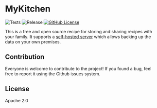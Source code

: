 # MyKitchen

![Tests](https://github.com/violinyanev/my-app/actions/workflows/test.yaml/badge.svg) ![Release](https://github.com/violinyanev/my-app/actions/workflows/release.yaml/badge.svg) [![GitHub License](https://img.shields.io/github/license/violinyanev/my-app?label=License)](https://github.com/violinyanev/my-app/blob/main/LICENSE)

This is a free and open source recipe for storing and sharing recipes with your family. It supports a
[self-hosted server](./backend/README.md) which allows backing up the data on your own premises.

## Contribution

Everyone is welcome to contribute to the project! If you found a bug, feel free to report it using the Github issues
system.

## License

Apache 2.0
